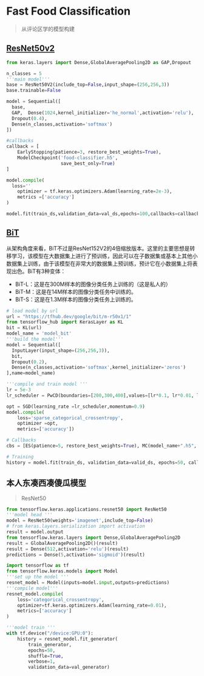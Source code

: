 # Fast Food Classification


> 从评论区学的模型构建

## [ResNet50v2](https://www.kaggle.com/code/utkarshsaxenadn/fast-food-classification-resnet50v2-acc-92)

```python
from keras.layers import Dense,GlobalAveragePooling2D as GAP,Dropout

n_classes = 5 
'''main model'''
base = ResNet50V2(include_top=False,input_shape=(256,256,3))
base.trainable=False

model = Sequential([
  base,
  GAP,  Dense(1024,kernel_initializer='he_normal',activation='relu'),
  Dropout(0.4),
  Dense(n_classes,activation='softmax')
]) 

#callbacks
callback = [
    EarlyStopping(patience=3, restore_best_weights=True),
    ModelCheckpoint('food-classifier.h5',
                    save_best_only=True)
]

model.compile(
  loss=''
	optimizer = tf.keras.optimizers.Adam(learning_rate=2e-3),
	metrics =['accuracy']
)

model.fit(train_ds,validation_data=val_ds,epochs=100,callbacks=callback)
```



## [BiT](https://www.kaggle.com/code/utkarshsaxenadn/fast-food-classification-bit-acc-94)

从架构角度来看，BiT不过是ResNet152V2的4倍缩放版本。这里的主要思想是转移学习，该模型在大数据集上进行了预训练，因此可以在子数据集或基本上其他小数据集上训练，由于该模型在非常大的数据集上预训练，预计它在小数据集上将表现出色。BiT有3种变体：

- BiT-L：这是在300M样本的图像分类任务上训练的（这是私人的）
- BiT-M：这是在14M样本的图像分类任务中训练的。
- BiT-S：这是在1.3M样本的图像分类任务上训练的。

```python
# load model by url 
url = "https://tfhub.dev/google/bit/m-r50x1/1"
from tensorflow_hub import KerasLayer as KL
bit = KL(url)
model_name = 'model_bit'
'''build the model'''
model = Sequential([
  InputLayer(input_shape=(256,256,3)),
  bit,
  Dropout(0.2),
  Dense(n_classes,activation='softmax',kernel_initializer='zeros')
],name=model_name)

'''compile and train model '''
lr = 5e-3 
lr_scheduler = PwCD(boundaries=[200,300,400],values=[lr*0.1, lr*0.01, lr*0.001, lr*0.0001])

opt = SGD(learning_rate =lr_scheduler,momentum=0.9)
model.compile(
	loss='sparse_categorical_crossentropy',
	optimizer =opt,
	metrics=['accuracy'])

# Callbacks
cbs = [ES(patience=5, restore_best_weights=True), MC(model_name+".h5", save_best_only=True)]

# Training
history = model.fit(train_ds, validation_data=valid_ds, epochs=50, callbacks=cbs)
```



## 本人东凑西凑傻瓜模型

> ResNet50

```python
from tensorflow.keras.applications.resnet50 import ResNet50
'''model head '''
model = ResNet50(weights='imagenet',include_top=False)
# from keras.layers.serialization import activation
result = model.output 
from tensorflow.keras.layers import Dense,GlobalAveragePooling2D
result = GlobalAveragePooling2D()(result)
result = Dense(512,activation='relu')(result)
predictions = Dense(5,activation='sigmoid')(result)

import tensorflow as tf 
from tensorflow.keras.models import Model
'''set up the model '''
resnet_model = Model(inputs=model.input,outputs=predictions)
'''compile model'''
resnet_model.compile(
    loss='categorical_crossentropy',
    optimizer=tf.keras.optimizers.Adam(learning_rate=0.01),
    metrics=['accuracy']
)

'''model train '''
with tf.device("/device:GPU:0"):    
    history = resnet_model.fit_generator(
        train_generator,
        epochs=50,
        shuffle=True,
        verbose=1,
        validation_data=val_generator)
    
```


